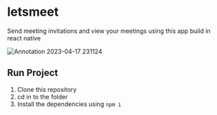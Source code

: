 # letsmeet
Send meeting invitations and view your meetings using this app build in react native

![Annotation 2023-04-17 231124](https://github.com/LouisMuriuki/letsmeet/assets/42152260/a7efb39d-5bdb-4e54-8ec9-dc81e5198f95)


## Run Project
1. Clone this repository
2. cd in to the folder
3. Install the dependencies using `npm i`
